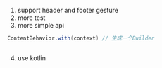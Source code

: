 1. support header and footer gesture
2. more test
3. more simple api
```java
ContentBehavior.with(context) // 生成一个Builder



```
4. use kotlin